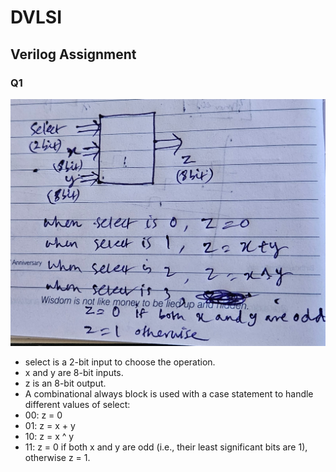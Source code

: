 # DVLSI  

## Verilog Assignment  

### Q1   
![Question](Verilog_Q1/Question.jpg)  

- select is a 2-bit input to choose the operation.
- x and y are 8-bit inputs.
- z is an 8-bit output.
- A combinational always block is used with a case statement to handle different values of select:
- 00: z = 0
- 01: z = x + y
- 10: z = x ^ y
- 11: z = 0 if both x and y are odd (i.e., their least significant bits are 1), otherwise z = 1.
